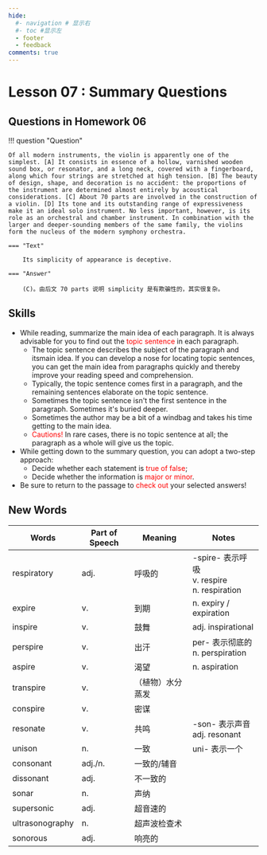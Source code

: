 ```yaml
---
hide:
  #- navigation # 显示右
  #- toc #显示左
  - footer
  - feedback
comments: true
---  
```


# Lesson 07 : Summary Questions

## Questions in Homework 06

!!! question "Question"

	Of all modern instruments, the violin is apparently one of the simplest. [A] It consists in essence of a hollow, varnished wooden sound box, or resonator, and a long neck, covered with a fingerboard, along which four strings are stretched at high tension. [B] The beauty of design, shape, and decoration is no accident: the proportions of the instrument are determined almost entirely by acoustical considerations. [C] About 70 parts are involved in the construction of a violin. [D] Its tone and its outstanding range of expressiveness make it an ideal solo instrument. No less important, however, is its role as an orchestral and chamber instrument. In combination with the larger and deeper-sounding members of the same family, the violins form the nucleus of the modern symphony orchestra.
	
	=== "Text"
	
		Its simplicity of appearance is deceptive.
	
	=== "Answer"
	
		(C)。由后文 70 parts 说明 simplicity 是有欺骗性的，其实很复杂。

## Skills

- While reading, summarize the main idea of each paragraph. It is always advisable for you to find out the <font color="red">topic sentence</font> in each paragraph.
	- The topic sentence describes the subject of the paragraph and itsmain idea. lf you can develop a nose for locating topic sentences, you can get the main idea from paragraphs quickly and thereby improve your reading speed and comprehension.
	- Typically, the topic sentence comes first in a paragraph, and the remaining sentences elaborate on the topic sentence.
	- Sometimes the topic sentence isn't the first sentence in the paragraph. Sometimes it's buried deeper.
	- Sometimes the author may be a bit of a windbag and takes his time getting to the main idea.
	- <font color="red">Cautions!</font> In rare cases, there is no topic sentence at all; the paragraph as a whole will give us the topic.
- While getting down to the summary question, you can adopt a two-step approach: 
	- Decide whether each statement is <font color="red">true of false</font>;
	- Decide whether the information is <font color="red">major or minor</font>.
- Be sure to return to the passage to <font color="red">check out</font> your selected answers!

## New Words

| **Words**       | **Part of Speech** | **Meaning** | **Notes**                                    |
| --------------- | ------------------ | ----------- | -------------------------------------------- |
| respiratory     | adj.               | 呼吸的         | -spire- 表示呼吸<br>v. respire<br>n. respiration |
| expire          | v.                 | 到期          | n. expiry / expiration                       |
| inspire         | v.                 | 鼓舞          | adj. inspirational                           |
| perspire        | v.                 | 出汗          | per- 表示彻底的<br>n. perspiration                |
| aspire          | v.                 | 渴望          | n. aspiration                                |
| transpire       | v.                 | （植物）水分蒸发    |                                              |
| conspire        | v.                 | 密谋          |                                              |
| resonate        | v.                 | 共鸣          | -son- 表示声音<br>adj. resonant                  |
| unison          | n.                 | 一致          | uni- 表示一个                                    |
| consonant       | adj./n.            | 一致的/辅音      |                                              |
| dissonant       | adj.               | 不一致的        |                                              |
| sonar           | n.                 | 声纳          |                                              |
| supersonic      | adj.               | 超音速的        |                                              |
| ultrasonography | n.                 | 超声波检查术      |                                              |
| sonorous        | adj.               | 响亮的         |                                              |

